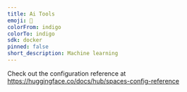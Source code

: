 ```yaml
---
title: Ai Tools
emoji: 🏃
colorFrom: indigo
colorTo: indigo
sdk: docker
pinned: false
short_description: Machine learning
---
```


Check out the configuration reference at https://huggingface.co/docs/hub/spaces-config-reference
